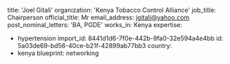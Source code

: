 title: 'Joel Gitali'
organization: 'Kenya Tobacco Control Alliance'
job_title: Chairperson
official_title: Mr
email_address: jgitali@yahoo.com
post_nominal_letters: 'BA, PGDE'
works_in: Kenya
expertise:
  - hypertension
import_id: 8441d1d6-7f0e-442b-9fa0-32e594a4e4bb
id: 5a03de69-bd56-40ce-b21f-42899ab77bb3
country:
  - kenya
blueprint: networking
